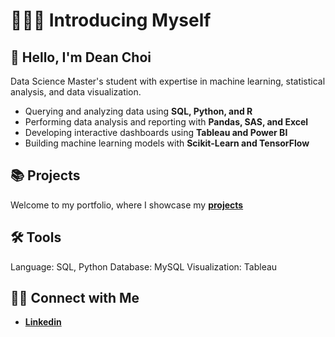 # 🙋🏻‍♀️ Introducing Myself

## 👋 Hello, I'm Dean Choi  
Data Science Master's student with expertise in machine learning, statistical analysis, and data visualization.

- Querying and analyzing data using **SQL, Python, and R**  
- Performing data analysis and reporting with **Pandas, SAS, and Excel**  
- Developing interactive dashboards using **Tableau and Power BI**  
- Building machine learning models with **Scikit-Learn and TensorFlow**  

## 📚 Projects
Welcome to my portfolio, where I showcase my **[projects](https://github.com/deannie-choi/portfolio-guide)**

## 🛠️ Tools
Language: SQL, Python
Database: MySQL
Visualization: Tableau

## 👋🏻 Connect with Me
- **[Linkedin](https://www.linkedin.com/in/dean-choi/)**
